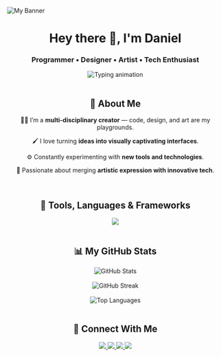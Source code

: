 ![My Banner](source/faraway.gif)


<div align="center">
  
  <h1>Hey there 👋, I'm Daniel</h1>
  <h3>Programmer • Designer • Artist • Tech Enthusiast</h3>

  <img src="https://readme-typing-svg.herokuapp.com/?lines=Creative+Coder;Designer;Digital+Artist;Tech+Lover&center=true&width=440&height=45&color=00F7FF&vCenter=true" alt="Typing animation" />

</div>

<br />

<h2 align="center">🎨 About Me</h2>
<div align="center">
  <p>👨‍💻 I’m a <strong>multi-disciplinary creator</strong> — code, design, and art are my playgrounds.</p>
  <p>🖌️ I love turning <strong>ideas into visually captivating interfaces</strong>.</p>
  <p>⚙️ Constantly experimenting with <strong>new tools and technologies</strong>.</p>
  <p>🚀 Passionate about merging <strong>artistic expression with innovative tech</strong>.</p>
</div>

<br />

<h2 align="center">🧰 Tools, Languages & Frameworks</h2>
<div align="center">
  <img src="https://skillicons.dev/icons?i=html,css,js,ts,react,nextjs,nodejs,python,figma,ps,ai,blender,threejs,git,github,vscode&perline=8" />
</div>

<br />

<h2 align="center">📊 My GitHub Stats</h2>
<div align="center">
  <img src="https://github-readme-stats.vercel.app/api?username=canvexter&theme=tokyonight&show_icons=true" alt="GitHub Stats" />
  <br /><br />
  <img src="https://github-readme-streak-stats.herokuapp.com/?user=canvexter&theme=tokyonight" alt="GitHub Streak" />
  <br /><br />
  <img src="https://github-readme-stats.vercel.app/api/top-langs/?username=canvexter&layout=compact&theme=tokyonight" alt="Top Languages" />
</div>

<br />

<h2 align="center">🔗 Connect With Me</h2>
<div align="center">
  <a href="https://linkedin.com/in/yourlinkedin" target="_blank" rel="noopener noreferrer">
    <img src="https://skillicons.dev/icons?i=linkedin" />
  </a><a href="mailto:youremail@example.com" rel="noopener noreferrer">
    <img src="https://skillicons.dev/icons?i=gmail" />
  </a><a href="https://twitter.com/yourhandle" target="_blank" rel="noopener noreferrer">
    <img src="https://skillicons.dev/icons?i=twitter" />
  </a><a href="https://github.com/canvexter" rel="noopener noreferrer">
    <img src="https://skillicons.dev/icons?i=github" />
  </a>
</div>


